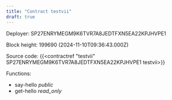 ```yaml
---
title: "Contract testvii"
draft: true
---
```

Deployer: SP27ENRYMEGM9K6TVR7A8JEDTFXN5EA22KPJHVPE1


 



Block height: 199690 (2024-11-10T09:36:43.000Z)

Source code: {{<contractref "testvii" SP27ENRYMEGM9K6TVR7A8JEDTFXN5EA22KPJHVPE1 testvii>}}

Functions:

* say-hello _public_
* get-hello _read_only_
